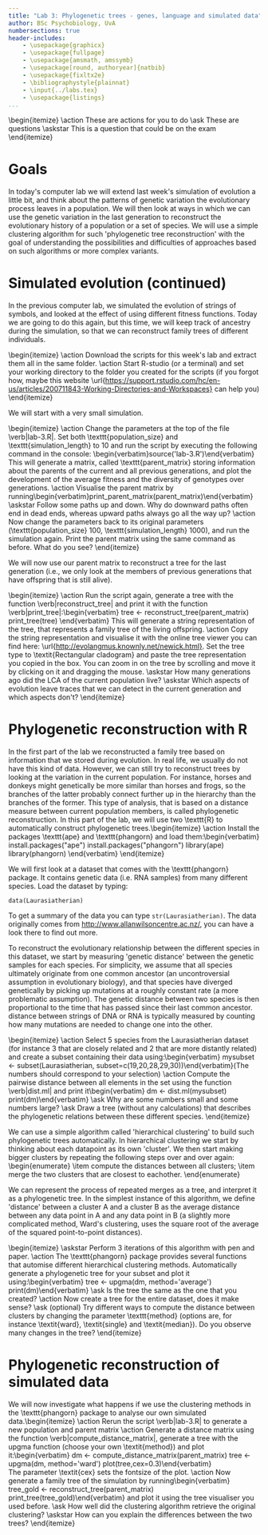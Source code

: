 ```yaml
---
title: "Lab 3: Phylogenetic trees - genes, language and simulated data"
author: BSc Psychobiology, UvA
numbersections: true
header-includes:
    - \usepackage{graphicx}
    - \usepackage{fullpage}
    - \usepackage{amsmath, amssymb}
    - \usepackage[round, authoryear]{natbib}
    - \usepackage{fixltx2e}
    - \bibliographystyle{plainnat}
    - \input{../labs.tex}
    - \usepackage{listings}
...
```


\begin{itemize}
\action These are actions for you to do
\ask These are questions
\askstar This is a question that could be on the exam
\end{itemize}

# Goals

In today's computer lab we will extend last week's simulation of evolution a little bit, and think about the patterns of genetic variation the evolutionary process leaves in a population. We will then look at ways in which we can use the genetic variation in the last generation to reconstruct the evolutionary history of a population or a set of species. We will use a simple clustering algorithm for such 'phylogenetic tree reconstruction' with the goal of understanding the possibilities and difficulties of approaches based on such algorithms or more complex variants.

# Simulated evolution (continued)

In the previous computer lab, we simulated the evolution of strings of symbols, and looked at the effect of using different fitness functions. Today we are going to do this again, but this time, we will keep track of ancestry during the simulation, so that we can reconstruct family trees of different individuals.

\begin{itemize}
\action Download the scripts for this week's lab and extract them all in the same folder.
\action Start R-studio (or a terminal) and set your working directory to the folder you created for the scripts (if you forgot how, maybe this website \url{https://support.rstudio.com/hc/en-us/articles/200711843-Working-Directories-and-Workspaces} can help you)
\end{itemize}

We will start with a very small simulation. 

\begin{itemize}
\action Change the parameters at the top of the file \verb|lab-3.R|. Set both \texttt{population\_size} and \texttt{simulation\_length} to 10 and run the script by executing the following command in the console: \begin{verbatim}source('lab-3.R')\end{verbatim}
This will generate a matrix, called \texttt{parent\_matrix} storing information about the parents of the current and all previous generations, and plot the development of the average fitness and the diversity of genotypes over generations.
\action Visualise the parent matrix by running\begin{verbatim}print_parent_matrix(parent_matrix)\end{verbatim}
\askstar Follow some paths up and down. Why do downward paths often end in dead ends, whereas upward paths always go all the way up?
\action Now change the parameters back to its original parameters (\texttt{population\_size} 100, \texttt{simulation\_length} 1000), and run the simulation again. Print the parent matrix using the same command as before. What do you see?
\end{itemize}

We will now use our parent matrix to reconstruct a tree for the last generation (i.e., we only look at the members of previous generations that have offspring that is still alive).

\begin{itemize}
\action Run the script again, generate a tree with the function \verb|reconstruct_tree| and print it with the function \verb|print_tree|:\begin{verbatim}
        tree <- reconstruct_tree(parent_matrix)
        print_tree(tree)
        \end{verbatim} This will generate a string representation of the tree, that represents a family tree of the living offspring.
\action Copy the string representation and visualise it with the online tree viewer you can find here: \url{http://evolangmus.knownly.net/newick.html}. Set the tree type to \textit{Rectangular cladogram} and paste the tree representation you copied in the box. You can zoom in on the tree by scrolling and move it by clicking on it and dragging the mouse.
\askstar How many generations ago did the LCA of the current population live?
\askstar Which aspects of evolution leave traces that we can detect in the current generation and which aspects don't?
\end{itemize}

# Phylogenetic reconstruction with R

In the first part of the lab we reconstructed a family tree based on information that we stored during evolution. In real life, we usually do not have this kind of data. However, we can still try to reconstruct trees by looking at the variation in the current population. For instance, horses and donkeys might genetically be more similar than horses and frogs, so the branches of the latter probably connect further up in the hierarchy than the branches of the former. This type of analysis, that is based on a distance measure between current population members, is called phylogenetic reconstruction. In this part of the lab, we will use two \texttt{R} to automatically construct phylogenetic trees.\begin{itemize}
    \action Install the packages \texttt{ape} and \texttt{phangorn} and load them:\begin{verbatim}
    install.packages("ape")
    install.packages("phangorn")
    library(ape)
    library(phangorn)
    \end{verbatim}
\end{itemize}

We will first look at a dataset that comes with the \texttt{phangorn} package. It contains genetic data (i.e. RNA samples) from many different species. Load the dataset by typing:

`data(Laurasiatherian)`

To get a summary of the data you can type `str(Laurasiatherian)`. The data originally comes from  <http://www.allanwilsoncentre.ac.nz/>, you can have a look there to find out more.

To reconstruct the evolutionary relationship between the different species in this dataset, we start by measuring 'genetic distance' between the genetic samples for each species. For simplicity, we assume that all species ultimately originate from one common ancestor (an uncontroversial assumption in evolutionary biology), and that species have diverged genetically by picking up mutations at a roughly constant rate (a more problematic assumption). The genetic distance between two species is then proportional to the time that has passed since their last common ancestor. distance between strings of DNA or RNA is typically measured by counting how many mutations are needed to change one into the other.

\begin{itemize}
    \action Select 5 species from the Laurasiatherian dataset  (for instance 3 that are closely related and 2 that are more distantly related) and create a subset containing their data using:\begin{verbatim}
    mysubset <- subset(Laurasiatherian, subset=c(19,20,28,29,30))\end{verbatim}(The numbers should correspond to your selection)
    \action Compute the pairwise distance between all elements in the set using the function \verb|dist.ml| and print it\begin{verbatim}
    dm <- dist.ml(mysubset)
    print(dm)\end{verbatim}
    \ask Why are some numbers small and some numbers large?
    \ask Draw a tree (without any calculations) that describes the phylogenetic relations between these different species.
\end{itemize}

We can use a simple algorithm called 'hierarchical clustering' to build such phylogenetic trees automatically. In hierarchical clustering we start by thinking about each datapoint as its own 'cluster'. We then start making bigger clusters by repeating the following steps over and over again:
\begin{enumerate}
\item compute the distances between all clusters;
\item merge the two clusters that are closest to eachother.
\end{enumerate}

We can represent the process of repeated merges as a tree, and interpret it as a phylogenetic tree. In the simplest instance of this algorithm, we define 'distance' between a cluster A and a cluster B as the average distance between any data point in A and any data point in B (a slightly more complicated method, Ward's clustering, uses the square root of the average of the squared point-to-point distances).

\begin{itemize}
	\askstar Perform 3 iterations of this algorithm with pen and paper.
    \action The \texttt{phangorn} package provides several functions that automise different hierarchical clustering methods. Automatically generate a phylogenetic tree for your subset and plot it using:\begin{verbatim}
    tree <- upgma(dm, method='average')
    print(dm)\end{verbatim}
\ask Is the tree the same as the one that you created?
\action Now create a tree for the entire dataset, does it make sense?
\ask (optional) Try different ways to compute the distance between clusters by changing the parameter \texttt{method} (options are, for instance \textit{ward}, \textit{single} and \textit{median}). Do you observe many changes in the tree?
\end{itemize}

# Phylogenetic reconstruction of simulated data

We will now investigate what happens if we use the clustering methods in the \texttt{phangorn} package to analyse our own simulated data.\begin{itemize}
    \action Rerun the script \verb|lab-3.R| to generate a new population and parent matrix
    \action Generate a distance matrix using the function \verb|compute_distance_matrix|, generate a tree with the upgma function (choose your own \textit{method}) and plot it:\begin{verbatim}
    dm <- compute_distance_matrix(parent_matrix)
    tree <- upgma(dm, method='ward')
    plot(tree,cex=0.3)\end{verbatim}    
    The parameter \textit{cex} sets the fontsize of the plot.
    \action Now generate a family tree of the simulation by running\begin{verbatim}
    tree_gold <- reconstruct_tree(parent_matrix)
    print_tree(tree_gold)\end{verbatim} and plot it using the tree visualiser you used before.
    \ask How well did the clustering algorithm retrieve the original clustering?
    \askstar How can you explain the differences between the two trees?
\end{itemize}
